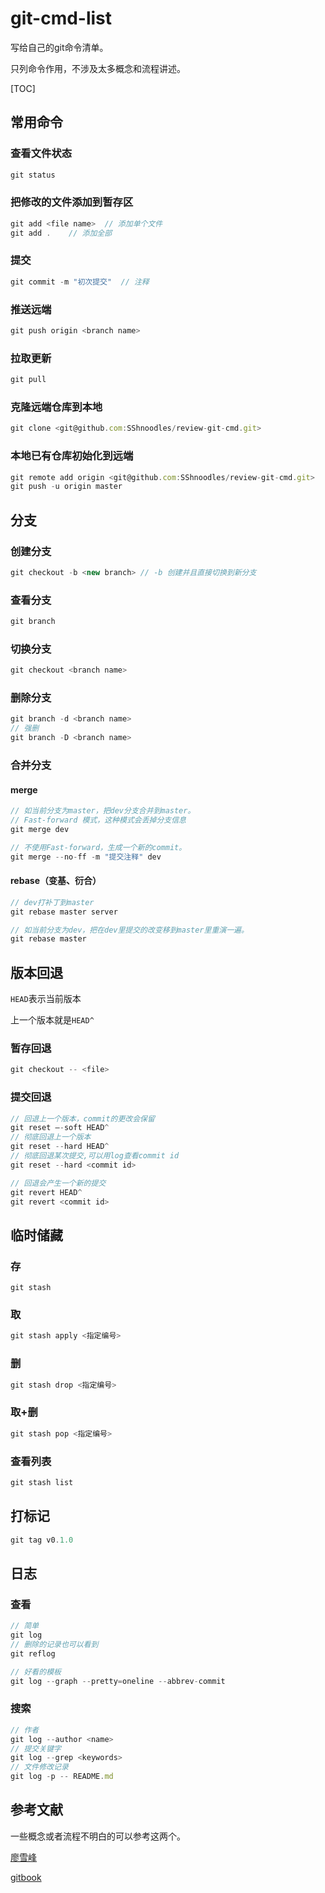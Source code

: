 # git-cmd-list
写给自己的git命令清单。

只列命令作用，不涉及太多概念和流程讲述。

[TOC]



## 常用命令

### 查看文件状态

```js
git status
```

### 把修改的文件添加到暂存区

```js
git add <file name>  // 添加单个文件
git add .    // 添加全部
```

### 提交
```js
git commit -m "初次提交"  // 注释
```

### 推送远端

```js
git push origin <branch name>
```

### 拉取更新

```js
git pull
```

### 克隆远端仓库到本地

```js
git clone <git@github.com:SShnoodles/review-git-cmd.git>
```

### 本地已有仓库初始化到远端

```js
git remote add origin <git@github.com:SShnoodles/review-git-cmd.git>
git push -u origin master
```



## 分支

###  创建分支

```js
git checkout -b <new branch> // -b 创建并且直接切换到新分支
```

### 查看分支

```js
git branch
```

### 切换分支

```js
git checkout <branch name>
```

### 删除分支

```js
git branch -d <branch name>
// 强删
git branch -D <branch name>
```

### 合并分支

#### merge

```js
// 如当前分支为master，把dev分支合并到master。
// Fast-forward 模式，这种模式会丢掉分支信息
git merge dev

// 不使用Fast-forward，生成一个新的commit。
git merge --no-ff -m "提交注释" dev

```

#### rebase（变基、衍合）

```js
// dev打补丁到master
git rebase master server

// 如当前分支为dev，把在dev里提交的改变移到master里重演一遍。
git rebase master
```



## 版本回退

`HEAD`表示当前版本

上一个版本就是`HEAD^`

### 暂存回退

```js
git checkout -- <file>
```

### 提交回退

```js
// 回退上一个版本，commit的更改会保留
git reset –-soft HEAD^
// 彻底回退上一个版本
git reset --hard HEAD^
// 彻底回退某次提交,可以用log查看commit id
git reset --hard <commit id>

// 回退会产生一个新的提交
git revert HEAD^
git revert <commit id>
```



## 临时储藏

### 存

```git
git stash
```

### 取

```js
git stash apply <指定编号>
```

### 删

```js
git stash drop <指定编号> 
```

### 取+删

```js
git stash pop <指定编号> 
```

### 查看列表

```js
git stash list
```



## 打标记

```js
git tag v0.1.0
```



## 日志

### 查看

```js
// 简单
git log
// 删除的记录也可以看到
git reflog

// 好看的模板
git log --graph --pretty=oneline --abbrev-commit
```

### 搜索

```js
// 作者
git log --author <name>
// 提交关键字
git log --grep <keywords>
// 文件修改记录
git log -p -- README.md
```



## 参考文献

一些概念或者流程不明白的可以参考这两个。

[廖雪峰](https://www.liaoxuefeng.com/wiki/0013739516305929606dd18361248578c67b8067c8c017b000)

[gitbook](https://0532.gitbooks.io/progit/content/index.html)

